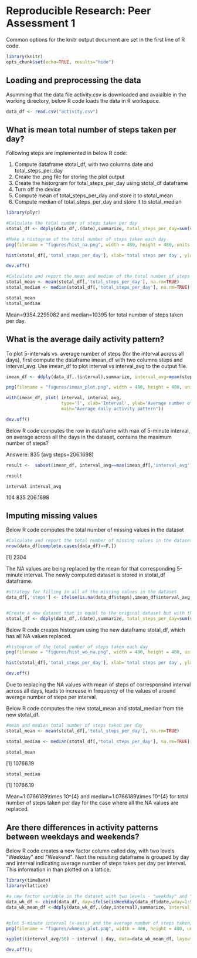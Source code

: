 # Reproducible Research: Peer Assessment 1

Common options for the knitr output document are set in the first line of R code.


```r
library(knitr)
opts_chunk$set(echo=TRUE, results="hide")
```






## Loading and preprocessing the data

Asumming that the data file activity.csv is downloaded and avaialble in the working directory, below R code loads the data in R workspace. 


```r
data_df <- read.csv("activity.csv")
```





## What is mean total number of steps taken per day?

Following steps are implemented in below R code:

1. Compute dataframe stotal_df,  with two columns date and total_steps_per_day
2. Create the .png file for storing the plot output
3. Create the historgram for total_steps_per_day using stotal_df dataframe
4. Turn off the device
5. Compute mean of total_steps_per_day and store it to stotal_mean
6. Compute median of total_steps_per_day and store it to stotal_median


```r
library(plyr)

#Calculate the total number of steps taken per day
stotal_df <- ddply(data_df,.(date),summarize, total_steps_per_day=sum(steps, na.rm = T) )

#Make a histogram of the total number of steps taken each day
png(filename = "figures/hist_na.png", width = 480, height = 480, units = "px")

hist(stotal_df[,'total_steps_per_day'], xlab='total steps per day', ylab='frequency', main='Histogram of total number of steps taken each day')

dev.off()
```




```r
#Calculate and report the mean and median of the total number of steps taken per day
stotal_mean <- mean(stotal_df[,'total_steps_per_day'], na.rm=TRUE)
stotal_median <- median(stotal_df[,'total_steps_per_day'], na.rm=TRUE)

stotal_mean
stotal_median
```

 Mean=9354.2295082 and median=10395 for total number of steps taken per day.




## What is the average daily activity pattern?

To plot 5-intervals vs. average number of steps (for the interval across all days), first compute the dataframe imean_df with two columns steps and interval_avg. Use imean_df to plot interval vs interval_avg to the output file.



```r
imean_df <- ddply(data_df,.(interval),summarize, interval_avg=mean(steps, na.rm=TRUE) )

png(filename = "figures/imean_plot.png", width = 480, height = 480, units = "px")

with(imean_df, plot( interval, interval_avg, 
                     type='l', xlab='Interval', ylab='Average number of steps',
                     main="Average daily activity pattern"))

dev.off()
```


Below R code computes the row in dataframe with max of 5-minute interval, on average across all the days in the dataset, contains the maximum number of steps? 

Answere: 835 (avg steps=206.1698)


```r
result <-  subset(imean_df, interval_avg==max(imean_df[,'interval_avg']), select=c('interval','interval_avg'))

result
```

    interval interval_avg
104      835     206.1698





## Imputing missing values

Below R code computes the total number of missing values in the dataset


```r
#Calculate and report the total number of missing values in the dataset
nrow(data_df[complete.cases(data_df)==F,])
```

[1] 2304



The NA values are being replaced by the mean for that corresponding 5-minute interval. The newly computed dataset is stored in stotal_df dataframe.



```r
#strategy for filling in all of the missing values in the dataset
data_df[,'steps'] <- ifelse(is.na(data_df$steps),imean_df$interval_avg, data_df$steps)


#Create a new dataset that is equal to the original dataset but with the missing data filled in
stotal_df <- ddply(data_df,.(date),summarize, total_steps_per_day=sum(steps) )
```





Below R code creates histogram using the new dataframe stotal_df, which has all NA values replaced.


```r
#histogram of the total number of steps taken each day
png(filename = "figures/hist_wo_na.png", width = 480, height = 480, units = "px")

hist(stotal_df[,'total_steps_per_day'], xlab='total steps per day', ylab='frequency', main='Histogram of total number of steps taken each day')

dev.off()
```





Due to replacing the NA values with mean of steps of corresponsind interval across all days, leads to increase in frequency of the values of around average number of steps per interval.

Below R code computes the new stotal_mean and stotal_median from the new stotal_df.


```r
#mean and median total number of steps taken per day
stotal_mean <- mean(stotal_df[,'total_steps_per_day'], na.rm=TRUE)

stotal_median <- median(stotal_df[,'total_steps_per_day'], na.rm=TRUE)

stotal_mean
```

[1] 10766.19

```r
stotal_median
```

[1] 10766.19


Mean=1.0766189\times 10^{4} and median=1.0766189\times 10^{4} for total number of steps taken per day for the case where all the NA values are replaced.






## Are there differences in activity patterns between weekdays and weekends?

Below R code creates a new factor column called day, with two levels "Weekday" and "Weekend". Next the resulting dataframe is grouped by day and interval indicating average number of steps takes per day per interval. This information in than plotted on a lattice.


```r
library(timeDate)
library(lattice)

#a new factor variable in the dataset with two levels - "weekday" and "weekend" indicating whether a given date is a weekday or weekend day
data_wk_df <- cbind(data_df, day=ifelse(isWeekday(data_df$date,wday=1:5), "Weekday", "Weekend"))
data_wk_mean_df <-ddply(data_wk_df,.(day,interval),summarize, interval_avg=mean(steps) )


#plot 5-minute interval (x-axis) and the average number of steps taken, averaged across all weekday days or weekend days (y-axis)
png(filename = "figures/wkmean_plot.png", width = 480, height = 480, units = "px")

xyplot((interval_avg/50) ~ interval | day, data=data_wk_mean_df, layout=c(1,2), type='l',xlab='Interval', ylab='Number of steps')

dev.off();
```
